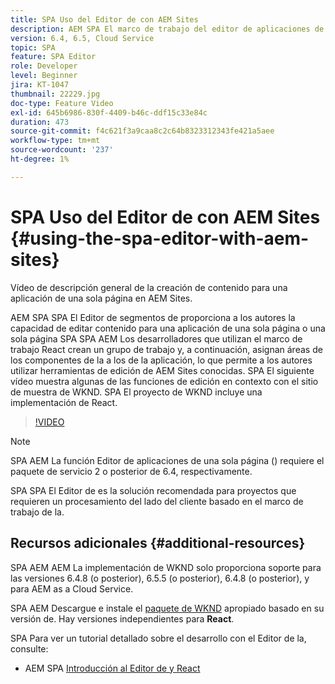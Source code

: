 ```yaml
---
title: SPA Uso del Editor de con AEM Sites
description: AEM SPA El marco de trabajo del editor de aplicaciones de una sola página de permite a los autores editar el contenido de una aplicación de una sola página o de una sola página (o de una sola página. SPA SPA AEM Los desarrolladores que utilizan cualquiera de los marcos de React crean una y luego asignan áreas del a componentes de la, lo que permite a los autores utilizar herramientas de edición de AEM Sites familiares.
version: 6.4, 6.5, Cloud Service
topic: SPA
feature: SPA Editor
role: Developer
level: Beginner
jira: KT-1047
thumbnail: 22229.jpg
doc-type: Feature Video
exl-id: 645b6986-830f-4409-b46c-ddf15c33e84c
duration: 473
source-git-commit: f4c621f3a9caa8c2c64b8323312343fe421a5aee
workflow-type: tm+mt
source-wordcount: '237'
ht-degree: 1%

---
```


# SPA Uso del Editor de con AEM Sites {#using-the-spa-editor-with-aem-sites}

Vídeo de descripción general de la creación de contenido para una aplicación de una sola página en AEM Sites.

AEM SPA SPA El Editor de segmentos de proporciona a los autores la capacidad de editar contenido para una aplicación de una sola página o una sola página SPA SPA AEM Los desarrolladores que utilizan el marco de trabajo React crean un grupo de trabajo y, a continuación, asignan áreas de los componentes de la a los de la aplicación, lo que permite a los autores utilizar herramientas de edición de AEM Sites conocidas. SPA El siguiente vídeo muestra algunas de las funciones de edición en contexto con el sitio de muestra de WKND. SPA El proyecto de WKND incluye una implementación de React.

>[!VIDEO](https://video.tv.adobe.com/v/22229?quality=12&learn=on)

>[!NOTE]
>
> SPA AEM La función Editor de aplicaciones de una sola página () requiere el paquete de servicio 2 o posterior de 6.4, respectivamente.
>
> SPA SPA El Editor de es la solución recomendada para proyectos que requieren un procesamiento del lado del cliente basado en el marco de trabajo de la.

## Recursos adicionales {#additional-resources}

SPA AEM AEM La implementación de WKND solo proporciona soporte para las versiones 6.4.8 (o posterior), 6.5.5 (o posterior), 6.4.8 (o posterior), y para AEM as a Cloud Service.

SPA AEM Descargue e instale el [paquete de WKND](https://github.com/adobe/aem-guides-wknd-spa/releases) apropiado basado en su versión de. Hay versiones independientes para **React**.

SPA Para ver un tutorial detallado sobre el desarrollo con el Editor de la, consulte:

* AEM SPA [Introducción al Editor de y React](https://experienceleague.adobe.com/docs/experience-manager-learn/getting-started-with-aem-headless/spa-editor/react/overview.html)
